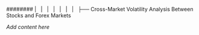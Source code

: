 ######## |   |   |   |   |   |   |   ├── Cross-Market Volatility Analysis Between Stocks and Forex Markets

*Add content here*